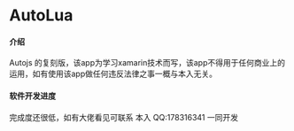 # AutoLua

#### 介绍
Autojs 的复刻版，该app为学习xamarin技术而写，该app不得用于任何商业上的运用，如有使用该app做任何违反法律之事一概与本入无关。

#### 软件开发进度
完成度还很低，如有大佬看见可联系 本入 QQ:178316341 一同开发